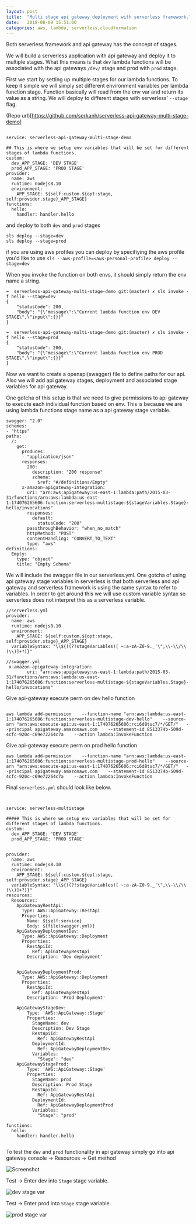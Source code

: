 ```yaml
---
layout: post
title:  "Multi stage api gateway deployment with serverless framework."
date:   2018-08-09 15:51:00
categories: aws, lambda, serverless,cloudformation
---
```


Both serverless framework and api gateway has the concept of stages. 

We will build a serverless application with api gateway and deploy it to multiple stages. What this means is that `dev` lambda functions will be associated with the api gateways `/dev/` stage and prod with `prod` stage. 

First we start by setting up multiple stages for our lambda functions. To keep it simple we will simply set different environment variables per lambda function stage. Function basically will read from the env var and return its value as a string. We will deploy to different stages with serverless' `--stage` flag. 

(Repo url)[https://github.com/serkanh/serverless-api-gateway-multi-stage-demo]

````

service: serverless-api-gateway-multi-stage-demo

## This is where we setup env variables that will be set for different stages of lambda functions.
custom:
  dev_APP_STAGE: 'DEV STAGE'
  prod_APP_STAGE: 'PROD STAGE'
provider:
  name: aws
  runtime: nodejs8.10
  environment:
    APP_STAGE: ${self:custom.${opt:stage, self:provider.stage}_APP_STAGE}
functions:
  hello:
    handler: handler.hello

````

and deploy to both `dev` and `prod` stages

````
sls deploy --stage=dev
sls deploy --stage=prod
````

if you are using aws profiles you can deploy by specifiying the aws profile you'd like to use `sls --aws-profile=<aws-personal-profile> deploy --stage=dev`

When you invoke the function on both envs, it should simply return the env name a string.

````
➜  serverless-api-gateway-multi-stage-demo git:(master) ✗ sls invoke -f hello --stage=dev
{
    "statusCode": 200,
    "body": "{\"message\":\"Current lambda function env DEV STAGE\",\"input\":{}}"
}

````

````
➜  serverless-api-gateway-multi-stage-demo git:(master) ✗ sls invoke -f hello --stage=prod
{
    "statusCode": 200,
    "body": "{\"message\":\"Current lambda function env PROD STAGE\",\"input\":{}}"
}

````


Now we want to create a openapi(swagger) file to define paths for our api. Also we will add api gateway stages, deployment and associated stage variables for api gateway.

One gotcha of this setup is that we need to give permissions to api gateway to execute each individual function based on env. This is because we are using lambda functions stage name as a api gateway stage variable.

````
swagger: "2.0"
schemes:
- "https"
paths:
  /:
    get:
      produces:
      - "application/json"
      responses:
        200:
          description: "200 response"
          schema:
            $ref: "#/definitions/Empty"
      x-amazon-apigateway-integration:
        uri: "arn:aws:apigateway:us-east-1:lambda:path/2015-03-31/functions/arn:aws:lambda:us-east-1:174076265606:function:serverless-multistage-${stageVariables.Stage}-hello/invocations"
        responses:
          default:
            statusCode: "200"
        passthroughBehavior: "when_no_match"
        httpMethod: "POST"
        contentHandling: "CONVERT_TO_TEXT"
        type: "aws"
definitions:
  Empty:
    type: "object"
    title: "Empty Schema"
````

We will include the swagger file in our serverless.yml. One gotcha of using api gateway stage variables in serverless is that both serverless and api gateway and serverless framework is using the same syntax to refer to variables. In order to get around this we will use custom variable syntax so serverless does not interpret this as a serverless variable.

````
//serverless.yml
provider:
  name: aws
  runtime: nodejs8.10
  environment:
    APP_STAGE: ${self:custom.${opt:stage, self:provider.stage}_APP_STAGE}
  variableSyntax: "\\${((?!stageVariables)[ ~:a-zA-Z0-9._'\",\\-\\/\\(\\)]+?)}"
````

````
//swagger.yml
 x-amazon-apigateway-integration:
        uri: "arn:aws:apigateway:us-east-1:lambda:path/2015-03-31/functions/arn:aws:lambda:us-east-1:174076265606:function:serverless-multistage-${stageVariables.Stage}-hello/invocations"
````
Give api-gateway execute perm on dev hello function 
````

aws lambda add-permission    --function-name "arn:aws:lambda:us-east-1:174076265606:function:serverless-multistage-dev-hello"    --source-arn "arn:aws:execute-api:us-east-1:174076265606:rci6d8tuc7/*/GET/"   --principal apigateway.amazonaws.com    --statement-id 8513374b-509d-4cfc-920c-c69e72264c7a    --action lambda:InvokeFunction

````

Give api-gateway execute perm on prod  hello function 
````
aws lambda add-permission    --function-name "arn:aws:lambda:us-east-1:174076265606:function:serverless-multistage-prod-hello"    --source-arn "arn:aws:execute-api:us-east-1:174076265606:rci6d8tuc7/*/GET/"   --principal apigateway.amazonaws.com    --statement-id 8513374b-509d-4cfc-920c-c69e72264c7a    --action lambda:InvokeFunction

````


Final `serverless.yml` should look like below. 

````


service: serverless-multistage

##### This is where we setup env variables that will be set for different stages of lambda functions.
custom:
  dev_APP_STAGE: 'DEV STAGE'
  prod_APP_STAGE: 'PROD STAGE'


provider:
  name: aws
  runtime: nodejs8.10
  environment:
    APP_STAGE: ${self:custom.${opt:stage, self:provider.stage}_APP_STAGE}
  variableSyntax: "\\${((?!stageVariables)[ ~:a-zA-Z0-9._'\",\\-\\/\\(\\)]+?)}"
resources:
  Resources:
    ApiGatewayRestApi:
      Type: AWS::ApiGateway::RestApi
      Properties:
        Name: ${self:service}
        Body: ${file(swagger.yml)}
    ApiGatewayDeploymentDev:
      Type: AWS::ApiGateway::Deployment
      Properties:
        RestApiId:
          Ref: ApiGatewayRestApi
        Description: 'Dev deployment'

    
    ApiGatewayDeploymentProd:
      Type: AWS::ApiGateway::Deployment
      Properties:
        RestApiId:
          Ref: ApiGatewayRestApi
        Description: 'Prod Deployment'

    ApiGatewayStageDev:
        Type: 'AWS::ApiGateway::Stage'
        Properties:
          StageName: dev
          Description: Dev Stage
          RestApiId: 
            Ref: ApiGatewayRestApi
          DeploymentId: 
            Ref: ApiGatewayDeploymentDev
          Variables:
            "Stage": "dev"
    ApiGatewayStageProd:
        Type: 'AWS::ApiGateway::Stage'
        Properties:
          StageName: prod
          Description: Prod Stage
          RestApiId: 
            Ref: ApiGatewayRestApi
          DeploymentId: 
            Ref: ApiGatewayDeploymentProd
          Variables:
            "Stage": "prod"

functions:
  hello:
    handler: handler.hello


````

To test the `dev` and `prod` functionality in api gateway simply go into api gateway console ->
 Resources -> Get method 

 ![Screenshot](/images/lambda-integration-req1.png)

 Test -> Enter dev into `Stage` stage variable.

  ![dev stage var](/images/dev-test.png)

 Test -> Enter prod into `Stage` stage variable.

  ![prod stage var](/images/prod-test.png)
